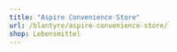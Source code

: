 ```yaml
---
title: "Aspire Convenience Store"
url: /blantyre/aspire-convenience-store/
shop: Lebensmittel
---
```

